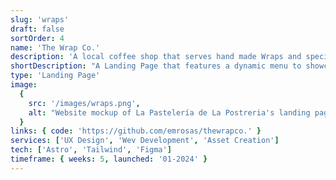 ```yaml
---
slug: 'wraps'
draft: false
sortOrder: 4
name: 'The Wrap Co.'
description: 'A local coffee shop that serves hand made Wraps and specialized, locally sourced coffee beverages. This simple commercial website is built with Astro and Tailwind CSS. It features a Home page, Menu, and Contact links. The website is fully responsive and optimized for performance.'
shortDescription: "A Landing Page that features a dynamic menu to showcase it's products."
type: 'Landing Page'
image:
  {
    src: '/images/wraps.png',
    alt: "Website mockup of La Pastelería de La Postreria's landing page"
  }
links: { code: 'https://github.com/emrosas/thewrapco.' }
services: ['UX Design', 'Wev Development', 'Asset Creation']
tech: ['Astro', 'Tailwind', 'Figma']
timeframe: { weeks: 5, launched: '01-2024' }
---
```

